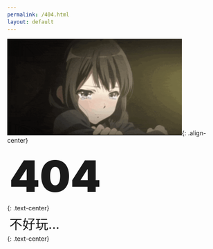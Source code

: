 ```yaml
---
permalink: /404.html
layout: default
---
```


<img src="/assets/images/girl.gif" width = "404" />{: .align-center}

<p style="font-size:100px; margin:5px; font-weight: 900">404</p>{: .text-center}
<p style="font-size:30px; margin:5px">不好玩...</p>{: .text-center}